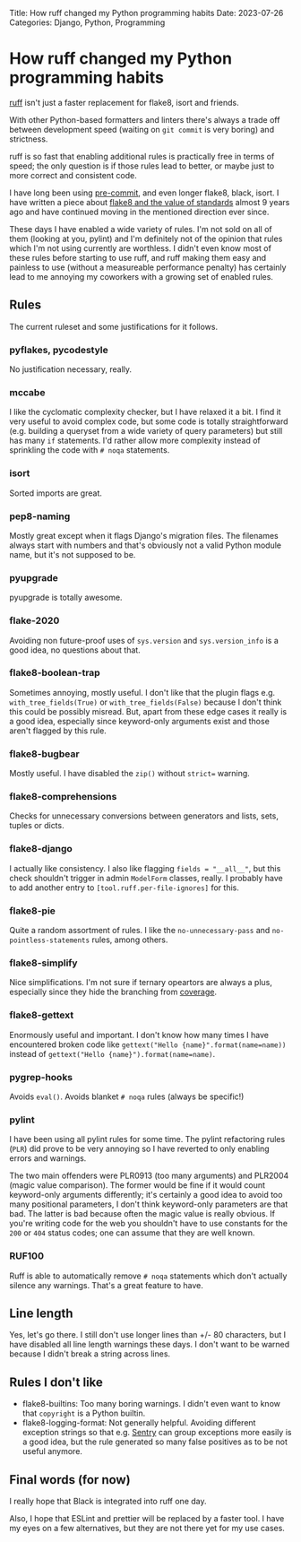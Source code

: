 Title: How ruff changed my Python programming habits
Date: 2023-07-26
Categories: Django, Python, Programming

# How ruff changed my Python programming habits

[ruff](https://beta.ruff.rs/) isn't just a faster replacement for flake8, isort
and friends.

With other Python-based formatters and linters there's always a trade off
between development speed (waiting on `git commit` is very boring) and
strictness.

ruff is so fast that enabling additional rules is practically free in terms of
speed; the only question is if those rules lead to better, or maybe just to
more correct and consistent code.

I have long been using [pre-commit](https://pre-commit.com/), and even longer
flake8, black, isort. I have written a piece about [flake8 and the value of
standards](https://406.ch/writing/flake8-and-value-standards/) almost 9 years
ago and have continued moving in the mentioned direction ever since.

These days I have enabled a wide variety of rules. I'm not sold on all of them
(looking at you, pylint) and I'm definitely not of the opinion that rules which
I'm not using currently are worthless. I didn't even know most of these rules
before starting to use ruff, and ruff making them easy and painless to use
(without a measureable performance penalty) has certainly lead to me annoying
my coworkers with a growing set of enabled rules.

## Rules

The current ruleset and some justifications for it follows.

### pyflakes, pycodestyle

No justification necessary, really.

### mccabe

I like the cyclomatic complexity checker, but I have relaxed it a bit. I find it very useful to avoid complex code, but some code is totally straightforward (e.g. building a queryset from a wide variety of query parameters) but still has many `if` statements. I'd rather allow more complexity instead of sprinkling the code with `# noqa` statements.

### isort

Sorted imports are great.

### pep8-naming

Mostly great except when it flags Django's migration files. The filenames
always start with numbers and that's obviously not a valid Python module name,
but it's not supposed to be.

### pyupgrade

pyupgrade is totally awesome.

### flake-2020

Avoiding non future-proof uses of `sys.version` and `sys.version_info` is a good idea, no questions about that.

### flake8-boolean-trap

Sometimes annoying, mostly useful. I don't like that the plugin flags e.g. `with_tree_fields(True)` or `with_tree_fields(False)` because I don't think this could be possibly misread. But, apart from these edge cases it really is a good idea, especially since keyword-only arguments exist and those aren't flagged by this rule.

### flake8-bugbear

Mostly useful. I have disabled the `zip()` without `strict=` warning.

### flake8-comprehensions

Checks for unnecessary conversions between generators and lists, sets, tuples or dicts.

### flake8-django

I actually like consistency. I also like flagging `fields = "__all__"`, but this check shouldn't trigger in admin `ModelForm` classes, really. I probably have to add another entry to `[tool.ruff.per-file-ignores]` for this.

### flake8-pie

Quite a random assortment of rules. I like the `no-unnecessary-pass` and `no-pointless-statements` rules, among others.

### flake8-simplify

Nice simplifications. I'm not sure if ternary opeartors are always a plus, especially since they hide the branching from [coverage](https://pypi.org/project/coverage/).

### flake8-gettext

Enormously useful and important. I don't know how many times I have encountered broken code like `gettext("Hello {name}".format(name=name))` instead of `gettext("Hello {name}").format(name=name)`.

### pygrep-hooks

Avoids `eval()`. Avoids blanket `# noqa` rules (always be specific!)

### pylint

I have been using all pylint rules for some time. The pylint refactoring rules (`PLR`) did prove to be very annoying so I have reverted to only enabling errors and warnings.

The two main offenders were PLR0913 (too many arguments) and PLR2004 (magic value comparison). The former would be fine if it would count keyword-only arguments differently; it's certainly a good idea to avoid too many positional parameters, I don't think keyword-only parameters are that bad. The latter is bad because often the magic value is really obvious. If you're writing code for the web you shouldn't have to use constants for the `200` or `404` status codes; one can assume that they are well known.

### RUF100

Ruff is able to automatically remove `# noqa` statements which don't actually silence any warnings. That's a great feature to have.

## Line length

Yes, let's go there. I still don't use longer lines than +/- 80 characters, but
I have disabled all line length warnings these days. I don't want to be warned
because I didn't break a string across lines.

## Rules I don't like

- flake8-builtins: Too many boring warnings. I didn't even want to know that
  `copyright` is a Python builtin.
- flake8-logging-format: Not generally helpful. Avoiding different exception strings so that e.g. [Sentry](https://sentry.io/welcome/) can group exceptions more easily is a good idea, but the rule generated so many false positives as to be not useful anymore.

## Final words (for now)

I really hope that Black is integrated into ruff one day.

Also, I hope that ESLint and prettier will be replaced by a faster tool. I have my eyes on a few alternatives, but they are not there yet for my use cases.
